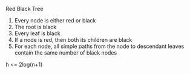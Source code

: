 Red Black Tree

1. Every node is either red or black
2. The root is black
3. Every leaf is black
4. If a node is red, then both its children are black
5. For each node, all simple paths from the node to descendant leaves contain the same number of black nodes

h <= 2log(n+1)
